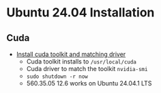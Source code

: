 # Ubuntu 24.04 Installation

## Cuda
- [Install cuda toolkit and matching driver](https://developer.nvidia.com/cuda-downloads?target_os=Linux&target_arch=x86_64&Distribution=Ubuntu&target_version=24.04&target_type=deb_local)
  - Cuda toolkit installs to `/usr/local/cuda`
  - Cuda driver to match the toolkit `nvidia-smi`
  - `sudo shutdown -r now`
  - 560.35.05 12.6 works on Ubuntu 24.04.1 LTS
 
